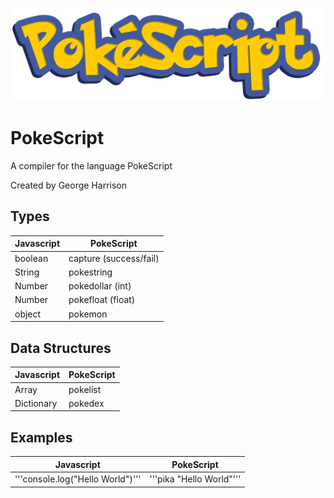 ![logo](docs/logo.png)

# PokeScript

A compiler for the language PokeScript

Created by George Harrison

## Types

| Javascript | PokeScript             |
| ---------- | ---------------------- |
| boolean    | capture (success/fail) |
| String     | pokestring             |
| Number     | pokedollar (int)       |
| Number     | pokefloat (float)      |
| object     | pokemon                |

## Data Structures

| Javascript | PokeScript |
| ---------- | ---------- |
| Array      | pokelist   |
| Dictionary | pokedex    |

## Examples

| Javascript                       | PokeScript               |
| -------------------------------- | ------------------------ |
| '''console.log("Hello World")''' | '''pika "Hello World"''' |
